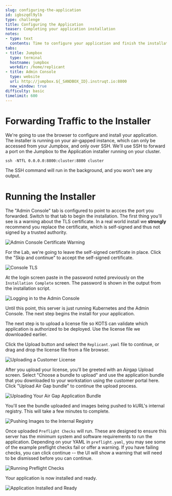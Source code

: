 ```yaml
---
slug: configuring-the-application
id: igbszqdl9ylb
type: challenge
title: Configuring the Application
teaser: Completing your application installation
notes:
- type: text
  contents: Time to configure your application and finish the installation
tabs:
- title: Jumpbox
  type: terminal
  hostname: jumpbox
  workdir: /home/replicant
- title: Admin Console
  type: website
  url: http://jumpbox.${_SANDBOX_ID}.instruqt.io:8800
  new_window: true
difficulty: basic
timelimit: 600
---
```


Forwarding Traffic to the Installer
===================================

We're going to use the browser to configure and install your application.
The installer is running on your air-gapped instance, which can only be
accessed from your Jumpbox, and only over SSH. We'll use SSH to forward
a port on the Jumpbox to the Application installer running on your
cluster.

```
ssh -NTfL 0.0.0.0:8800:cluster:8800 cluster
```

The SSH command will run in the background, and you won't see any
output.

Running the Installer
=====================

The "Admin Console" tab is configured to point to accces the
port you forwarded. Switch to that tab to begin the installation. The
first thing you'll see is a warning about the TLS certificate. In a real
world install we **strongly** recommend you replace the certificate,
which is self-signed and thus not signed by a trusted authority.

![Admin Console Certificate Warning](../assets/kots-tls-warning.png)

For the Lab, we're going to leave the self-signed certificate in place.
Click the "Skip and continue" to accept the self-signed certificate.

![Console TLS](../assets/admin-console-tls.png)

At the login screen paste in the password noted previously on the
`Installation Complete` screen. The password is shown in the output from
the installation script.

![Logging in to the Admin Console](../assets/admin-console-login.png)

Until this point, this server is just running Kubernetes and the Admin
Console. The next step begins the install for your application.

The next step is to upload a license file so KOTS can validate which
application is authorized to be deployed. Use the license file we
downloaded earlier.

Click the Upload button and select the `Replicant.yaml` file to continue,
or drag and drop the license file from a file browser.

![Uploading a Customer License](../assets/upload-license.png)

After you upload your license, you'll be greeted with an Airgap Upload
screen. Select "Choose a bundle to upload" and use the application bundle
that you downloaded to your workstation using the customer portal here.
Click "Upload Air Gap bundle" to continue the upload process.

![Uploading Your Air Gap Application Bundle](../assets/airgap-upload.png)

You'll see the bundle uploaded and images being pushed to kURL's internal
registry. This will take a few minutes to complete.

![Pushing Images to the Internal Registry](../assets/airgap-push.png)

Once uploaded `Preflight Checks` will run. These are designed to ensure
this server has the minimum system and software requirements to run the
application. Depending on your YAML in `preflight.yaml`, you may see some
of the example preflight checks fail or offer a warning. If you have
failing checks, you can click continue -- the UI will show a warning that
will need to be dismissed before you can continue.

![Running Preflight Checks](../assets/airgap-preflight.png)

Your application is now installed and ready.

![Application Installed and Ready](../assets/installed-and-ready.png)
